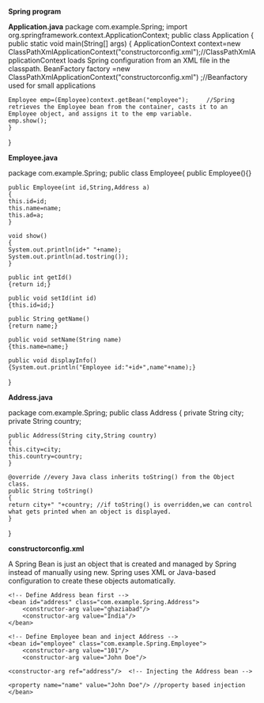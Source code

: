 **Spring program**

**Application.java**
package com.example.Spring;
import org.springframework.context.ApplicationContext;
public class Application
{
	public static void main(String[] args)
	{
	ApplicationContext context=new ClassPathXmlApplicationContext("constructorconfig.xml");//ClassPathXmlApplicationContext loads Spring configuration from an XML file in the classpath.
	BeanFactory factory =new ClassPathXmlApplicationContext("constructorconfig.xml") ;//Beanfactory used for small applications 

 	Employee emp=(Employee)context.getBean("employee"); 	//Spring retrieves the Employee bean from the container, casts it to an Employee object, and assigns it to the emp variable.
	emp.show();
	}
}


**Employee.java**

package com.example.Spring;
public  class Employee{
	public  Employee(){}

	public Employee(int id,String,Address a)
	{
	this.id=id;
	this.name=name;
	this.ad=a;
	}
 
	void show()
	{
	System.out.println(id+" "+name);
	System.out.println(ad.tostring());
	}

	public int getId()
	{return id;}

	public void setId(int id)
	{this.id=id;}

	public String getName()
	{return name;}

	public void setName(String name)
	{this.name=name;}

	public void displayInfo()
	{System.out.println("Employee id:"+id+",name"+name);}
}


**Address.java**

package com.example.Spring;
public class Address
{
	private String city;
	private String country;

	public Address(String city,String country)
	{
	this.city=city;
	this.country=country;
	}

 	@override //every Java class inherits toString() from the Object class.
	public String toString()
	{		
	return city+" "+country; //if toString() is overridden,we can control what gets printed when an object is displayed.
	}
}

**constructorconfig.xml**

A Spring Bean is just an object that is created and managed by Spring instead of manually using new.
Spring uses XML or Java-based configuration to create these objects automatically.


<?xml version="1.0" encoding="UTF-8"?>
<beans xmlns="http://www.springframework.org/schema/beans"
    xmlns:xsi="http://www.w3.org/2001/XMLSchema-instance"
    xsi:schemaLocation="http://www.springframework.org/schema/beans
        http://www.springframework.org/schema/beans/spring-beans-4.3.xsd">

    <!-- Define Address bean first -->
    <bean id="address" class="com.example.Spring.Address">
        <constructor-arg value="ghaziabad"/>
        <constructor-arg value="India"/>
    </bean>

    <!-- Define Employee bean and inject Address -->
    <bean id="employee" class="com.example.Spring.Employee">
        <constructor-arg value="101"/>
        <constructor-arg value="John Doe"/>
	
 	<constructor-arg ref="address"/>  <!-- Injecting the Address bean -->

 	<property name="name" value="John Doe"/> //property based injection
    </bean>

</beans>

